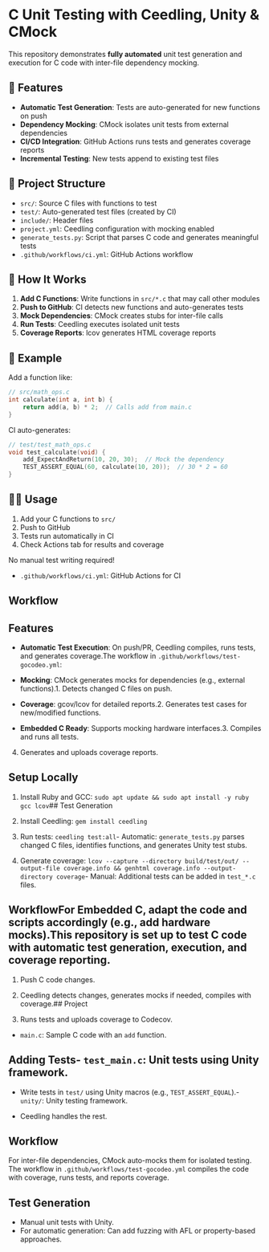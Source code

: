 # C Unit Testing with Ceedling, Unity & CMock

This repository demonstrates **fully automated** unit test generation and execution for C code with inter-file dependency mocking.

## 🚀 Features

- **Automatic Test Generation**: Tests are auto-generated for new functions on push
- **Dependency Mocking**: CMock isolates unit tests from external dependencies
- **CI/CD Integration**: GitHub Actions runs tests and generates coverage reports
- **Incremental Testing**: New tests append to existing test files

## 📁 Project Structure

- `src/`: Source C files with functions to test
- `test/`: Auto-generated test files (created by CI)
- `include/`: Header files
- `project.yml`: Ceedling configuration with mocking enabled
- `generate_tests.py`: Script that parses C code and generates meaningful tests
- `.github/workflows/ci.yml`: GitHub Actions workflow

## 🔧 How It Works

1. **Add C Functions**: Write functions in `src/*.c` that may call other modules
2. **Push to GitHub**: CI detects new functions and auto-generates tests
3. **Mock Dependencies**: CMock creates stubs for inter-file calls
4. **Run Tests**: Ceedling executes isolated unit tests
5. **Coverage Reports**: lcov generates HTML coverage reports

## 📝 Example

Add a function like:
```c
// src/math_ops.c
int calculate(int a, int b) {
    return add(a, b) * 2;  // Calls add from main.c
}
```

CI auto-generates:
```c
// test/test_math_ops.c
void test_calculate(void) {
    add_ExpectAndReturn(10, 20, 30);  // Mock the dependency
    TEST_ASSERT_EQUAL(60, calculate(10, 20));  // 30 * 2 = 60
}
```

## 🏃‍♂️ Usage

1. Add your C functions to `src/`
2. Push to GitHub
3. Tests run automatically in CI
4. Check Actions tab for results and coverage

No manual test writing required!

- `.github/workflows/ci.yml`: GitHub Actions for CI

## Workflow

## Features

- **Automatic Test Execution**: On push/PR, Ceedling compiles, runs tests, and generates coverage.The workflow in `.github/workflows/test-gocodeo.yml`:

- **Mocking**: CMock generates mocks for dependencies (e.g., external functions).1. Detects changed C files on push.

- **Coverage**: gcov/lcov for detailed reports.2. Generates test cases for new/modified functions.

- **Embedded C Ready**: Supports mocking hardware interfaces.3. Compiles and runs all tests.

4. Generates and uploads coverage reports.

## Setup Locally

1. Install Ruby and GCC: `sudo apt update && sudo apt install -y ruby gcc lcov`## Test Generation

2. Install Ceedling: `gem install ceedling`

3. Run tests: `ceedling test:all`- Automatic: `generate_tests.py` parses changed C files, identifies functions, and generates Unity test stubs.

4. Generate coverage: `lcov --capture --directory build/test/out/ --output-file coverage.info && genhtml coverage.info --output-directory coverage`- Manual: Additional tests can be added in `test_*.c` files.



## WorkflowFor Embedded C, adapt the code and scripts accordingly (e.g., add hardware mocks).This repository is set up to test C code with automatic test generation, execution, and coverage reporting.

1. Push C code changes.

2. Ceedling detects changes, generates mocks if needed, compiles with coverage.## Project

3. Runs tests and uploads coverage to Codecov.

- `main.c`: Sample C code with an `add` function.

## Adding Tests- `test_main.c`: Unit tests using Unity framework.

- Write tests in `test/` using Unity macros (e.g., `TEST_ASSERT_EQUAL`).- `unity/`: Unity testing framework.

- Ceedling handles the rest.

## Workflow

For inter-file dependencies, CMock auto-mocks them for isolated testing.
The workflow in `.github/workflows/test-gocodeo.yml` compiles the code with coverage, runs tests, and reports coverage.

## Test Generation

- Manual unit tests with Unity.
- For automatic generation: Can add fuzzing with AFL or property-based approaches.

